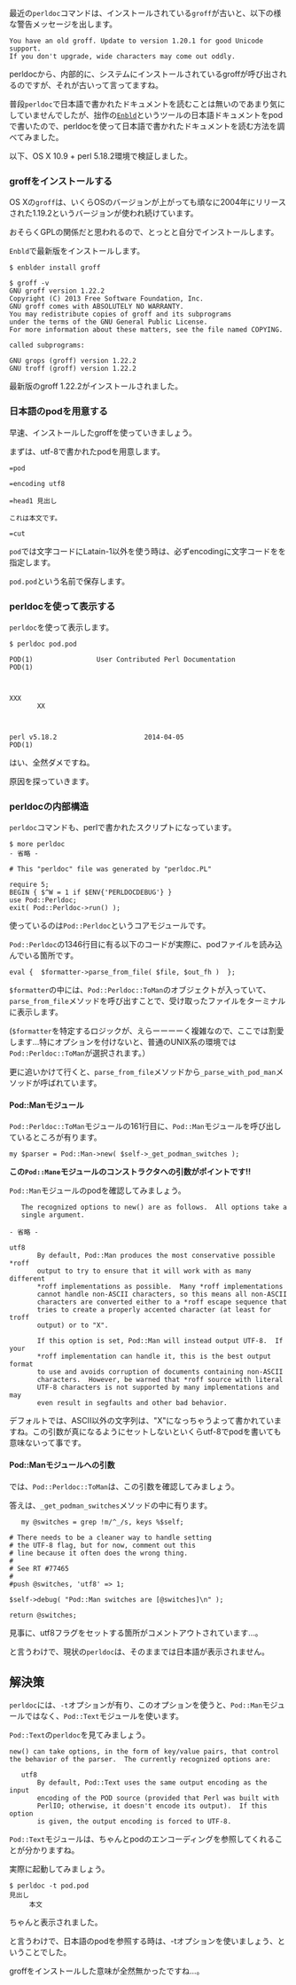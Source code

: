最近の`perldoc`コマンドは、インストールされている`groff`が古いと、以下の様な警告メッセージを出します。

    You have an old groff. Update to version 1.20.1 for good Unicode support.
    If you don't upgrade, wide characters may come out oddly.

perldocから、内部的に、システムにインストールされているgroffが呼び出されるのですが、それが古いって言ってますね。

普段`perldoc`で日本語で書かれたドキュメントを読むことは無いのであまり気にしていませんでしたが、拙作の[`Enbld`](https://metacpan.org/pod/Enbld)というツールの日本語ドキュメントをpodで書いたので、perldocを使って日本語で書かれたドキュメントを読む方法を調べてみました。

以下、OS X 10.9 + perl 5.18.2環境で検証しました。

### groffをインストールする
OS Xの`groff`は、いくらOSのバージョンが上がっても頑なに2004年にリリースされた1.19.2というバージョンが使われ続けています。

おそらくGPLの関係だと思われるので、とっとと自分でインストールします。

`Enbld`で最新版をインストールします。

    $ enblder install groff

	$ groff -v
	GNU groff version 1.22.2
	Copyright (C) 2013 Free Software Foundation, Inc.
	GNU groff comes with ABSOLUTELY NO WARRANTY.
	You may redistribute copies of groff and its subprograms
	under the terms of the GNU General Public License.
	For more information about these matters, see the file named COPYING.
		
	called subprograms:
		
	GNU grops (groff) version 1.22.2
	GNU troff (groff) version 1.22.2

最新版のgroff 1.22.2がインストールされました。

### 日本語のpodを用意する

早速、インストールしたgroffを使っていきましょう。

まずは、utf-8で書かれたpodを用意します。

    =pod

    =encoding utf8

    =head1 見出し

    これは本文です。

    =cut

`pod`では文字コードにLatain-1以外を使う時は、必ずencodingに文字コードをを指定します。

`pod.pod`という名前で保存します。

### perldocを使って表示する

`perldoc`を使って表示します。

    $ perldoc pod.pod

    POD(1)                User Contributed Perl Documentation               POD(1)



    XXX
           XX



    perl v5.18.2                      2014-04-05                            POD(1)

はい、全然ダメですね。

原因を探っていきます。

### perldocの内部構造

`perldoc`コマンドも、perlで書かれたスクリプトになっています。

    $ more perldoc
    - 省略 -

    # This "perldoc" file was generated by "perldoc.PL"

    require 5;
    BEGIN { $^W = 1 if $ENV{'PERLDOCDEBUG'} }
    use Pod::Perldoc;
    exit( Pod::Perldoc->run() );

使っているのは`Pod::Perldoc`というコアモジュールです。

`Pod::Perldoc`の1346行目に有る以下のコードが実際に、podファイルを読み込んでいる箇所です。

    eval {  $formatter->parse_from_file( $file, $out_fh )  };

`$formatter`の中には、`Pod::Perldoc::ToMan`のオブジェクトが入っていて、`parse_from_file`メソッドを呼び出すことで、受け取ったファイルをターミナルに表示します。

(`$formatter`を特定するロジックが、えらーーーーく複雑なので、ここでは割愛します…特にオプションを付けないと、普通のUNIX系の環境では`Pod::Perldoc::ToMan`が選択されます。）

更に追いかけて行くと、`parse_from_file`メソッドから`_parse_with_pod_man`メソッドが呼ばれています。

#### Pod::Manモジュール

`Pod::Perldoc::ToMan`モジュールの161行目に、`Pod::Man`モジュールを呼び出しているところが有ります。

    my $parser = Pod::Man->new( $self->_get_podman_switches );

**この`Pod::Mane`モジュールのコンストラクタへの引数がポイントです!!**

`Pod::Man`モジュールのpodを確認してみましょう。

	   The recognized options to new() are as follows.  All options take a
       single argument.

    - 省略 -

    utf8
           By default, Pod::Man produces the most conservative possible *roff
           output to try to ensure that it will work with as many different
           *roff implementations as possible.  Many *roff implementations
           cannot handle non-ASCII characters, so this means all non-ASCII
           characters are converted either to a *roff escape sequence that
           tries to create a properly accented character (at least for troff
           output) or to "X".

		   If this option is set, Pod::Man will instead output UTF-8.  If your
           *roff implementation can handle it, this is the best output format
           to use and avoids corruption of documents containing non-ASCII
           characters.  However, be warned that *roff source with literal
           UTF-8 characters is not supported by many implementations and may
           even result in segfaults and other bad behavior.

デフォルトでは、ASCII以外の文字列は、"X"になっちゃうよって書かれていますね。この引数が真になるようにセットしないといくらutf-8でpodを書いても意味ないって事です。

#### Pod::Manモジュールへの引数

では、`Pod::Perldoc::ToMan`は、この引数を確認してみましょう。

答えは、`_get_podman_switches`メソッドの中に有ります。

       my @switches = grep !m/^_/s, keys %$self;

    # There needs to be a cleaner way to handle setting
    # the UTF-8 flag, but for now, comment out this
    # line because it often does the wrong thing.
    #   
    # See RT #77465
    #   
    #push @switches, 'utf8' => 1;

    $self->debug( "Pod::Man switches are [@switches]\n" );

    return @switches;

見事に、utf8フラグをセットする箇所がコメントアウトされています…。

と言うわけで、現状の`perldoc`は、そのままでは日本語が表示されません。

## 解決策

`perldoc`には、`-t`オプションが有り、このオプションを使うと、`Pod::Man`モジュールではなく、`Pod::Text`モジュールを使います。

`Pod::Text`の`perldoc`を見てみましょう。

    new() can take options, in the form of key/value pairs, that control
    the behavior of the parser.  The currently recognized options are:

       utf8
           By default, Pod::Text uses the same output encoding as the input
           encoding of the POD source (provided that Perl was built with
           PerlIO; otherwise, it doesn't encode its output).  If this option
           is given, the output encoding is forced to UTF-8.

`Pod::Text`モジュールは、ちゃんとpodのエンコーディングを参照してくれることが分かりますね。

実際に起動してみましょう。

    $ perldoc -t pod.pod
	見出し
         本文

ちゃんと表示されました。

と言うわけで、日本語のpodを参照する時は、-tオプションを使いましょう、ということでした。

groffをインストールした意味が全然無かったですね…。

